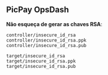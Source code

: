 PicPay OpsDash
---

**Não esqueça de gerar as chaves RSA**:
```
controller/insecure_id_rsa
controller/insecure_id_rsa.ppk
controller/insecure_id_rsa.pub

target/insecure_id_rsa
target/insecure_id_rsa.ppk
target/insecure_id_rsa.pub
```

